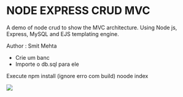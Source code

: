 # NODE EXPRESS CRUD MVC
A demo of node crud to show the MVC architecture.
Using Node js, Express, MySQL and EJS templating engine.

Author : Smit Mehta

- Crie um banc
- Importe o db.sql para ele

Execute
npm install (ignore erro com build)
noode index


![]('../.../images/mvc3.png')
